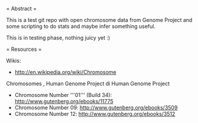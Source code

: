= Abstract =

This is a test git repo with open chromosome data from Genome Project and some scripting to do stats and maybe infer something useful.

This is in testing phase, nothing juicy yet :)


= Resources =

Wikis:
- http://en.wikipedia.org/wiki/Chromosome

Chromosomes , Human Genome Project di Human Genome Project
* Chromosome Number '''01''' (Build 34): http://www.gutenberg.org/ebooks/11775
* Chromosome Number 09: http://www.gutenberg.org/ebooks/3509
* Chromosome Number 12: http://www.gutenberg.org/ebooks/3512
